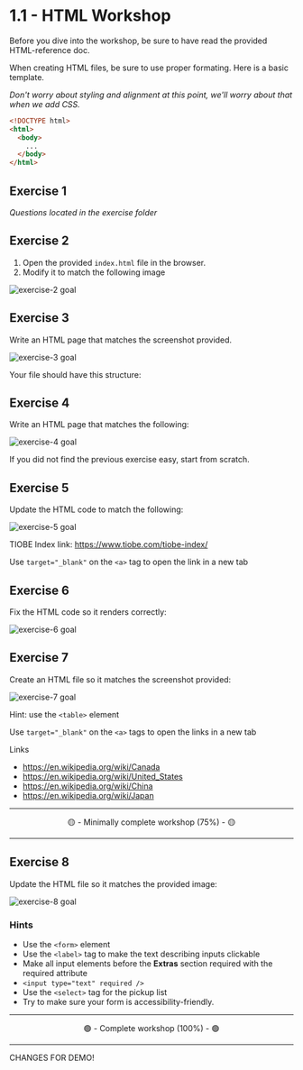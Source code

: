 # 1.1 - HTML Workshop

Before you dive into the workshop, be sure to have read the provided HTML-reference doc.

When creating HTML files, be sure to use proper formating. Here is a basic template.

_Don't worry about styling and alignment at this point, we'll worry about that when we add CSS._

```html
<!DOCTYPE html>
<html>
  <body>
    ...
  </body>
</html>
```

## Exercise 1

_Questions located in the exercise folder_

## Exercise 2

1. Open the provided `index.html` file in the browser.
2. Modify it to match the following image

![exercise-2 goal](./__lecture/assets/ex-2-goal.png)

## Exercise 3

Write an HTML page that matches the screenshot provided.

![exercise-3 goal](./__lecture/assets/ex-3-goal.png)

Your file should have this structure:

## Exercise 4

Write an HTML page that matches the following:

![exercise-4 goal](./__lecture/assets/ex-4-goal.png)

If you did not find the previous exercise easy, start from scratch.

## Exercise 5

Update the HTML code to match the following:

![exercise-5 goal](./__lecture/assets/ex-5-goal.png)

TIOBE Index link: https://www.tiobe.com/tiobe-index/

Use `target="_blank"` on the `<a>` tag to open the link in a new tab

## Exercise 6

Fix the HTML code so it renders correctly:

![exercise-6 goal](./__lecture/assets/ex-6-goal.png)

## Exercise 7

Create an HTML file so it matches the screenshot provided:

![exercise-7 goal](./__lecture/assets/ex-7-goal.png)

Hint: use the `<table>` element

Use `target="_blank"` on the `<a>` tags to open the links in a new tab

Links

- https://en.wikipedia.org/wiki/Canada
- https://en.wikipedia.org/wiki/United_States
- https://en.wikipedia.org/wiki/China
- https://en.wikipedia.org/wiki/Japan

---

<center>🟡 - Minimally complete workshop (75%) - 🟡</center>

---

## Exercise 8

Update the HTML file so it matches the provided image:

![exercise-8 goal](./__lecture/assets/ex-8-goal.png)

### Hints

- Use the `<form>` element
- Use the `<label>` tag to make the text describing inputs clickable
- Make all input elements before the **Extras** section required with the required attribute
- `<input type="text" required />`
- Use the `<select>` tag for the pickup list
- Try to make sure your form is accessibility-friendly.

---

<center>🟢 - Complete workshop (100%) - 🟢</center>

---

CHANGES FOR DEMO!
